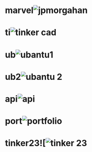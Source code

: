 # marvel![jpmorgahan](https://github.com/Navyaarunkumar/marvel/assets/153939595/b508f628-1531-411c-86ec-d9b68ddff0c1)
# ti![tinker cad](https://github.com/Navyaarunkumar/marvel/assets/153939595/d7230eb5-9de3-4bc5-b459-31f76630a499)
# ub![ubantu1](https://github.com/Navyaarunkumar/marvel/assets/153939595/61f23a40-03bc-46c6-a512-81bedc2a62a3)
# ub2![ubantu 2](https://github.com/Navyaarunkumar/marvel/assets/153939595/afe81ce9-9740-4330-9ead-2a4e24e8ebbb)
# api![api](https://github.com/Navyaarunkumar/marvel/assets/153939595/30e255f0-75e2-4f29-b197-fb59f2f1404e)
# port![portfolio](https://github.com/Navyaarunkumar/marvel/assets/153939595/c2343d4e-18df-43d3-ad10-6fac50ced6a4)
# tinker23![![tinker 23](https://github.com/Navyaarunkumar/marvel/assets/153939595/8f2dffed-527d-43f7-adbe-2370b2da3f09)
